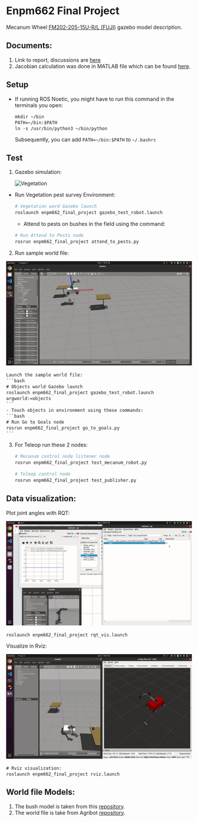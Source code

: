 # Enpm662 Final Project

Mecanum Wheel [FM202-205-15U-R/L (FUJI)](http://www.fuji-bearing.com/japanese/products/conveyor/conveyor0408.html)
gazebo model description.

## Documents:
1. Link to report, discussions are [here](https://drive.google.com/drive/folders/1Rp32GsWSPNQBrzzu0iJeZsF_Ti1MLDRo?usp=sharing)
2. Jacobian calculation was done in MATLAB file which can be found [here](assets/).
## Setup


 - If running ROS Noetic, you might have to run this command in the terminals you open:
    ```
    mkdir ~/bin
    PATH=~/bin:$PATH
    ln -s /usr/bin/python3 ~/bin/python
    ```
    Subsequently, you can add `PATH=~/bin:$PATH` to `~/.bashrc`

## Test

1. Gazebo simulation:

    ![Vegetation](assets/vegetation.gif)


- Run Vegetation pest survey Environment:
  ``` bash
  # Vegetation word Gazebo launch
  roslaunch enpm662_final_project gazebo_test_robot.launch
  ```
  - Attend to pests on bushes in the field using the command:
  ```bash
  # Run Attend to Pests node
  rosrun enpm662_final_project attend_to_pests.py
  ```


2. Run sample world file:


  ![Object world](assets/3goals.gif)
  
  
    Launch the sample world file:
    ```bash
    # Objects world Gazebo launch
    roslaunch enpm662_final_project gazebo_test_robot.launch argworld:=objects
    ```
    - Touch objects in environment using these commands:
    ```bash
    # Run Go to Goals node
    rosrun enpm662_final_project go_to_goals.py
    ```

3. For Teleop run these 2 nodes:
    ```bash
    # Mecanum control node listener node
    rosrun enpm662_final_project test_mecanum_robot.py
    ```

    ```bash
    # Teleop control node
    rosrun enpm662_final_project test_publisher.py
    ```

## Data visualization:
Plot joint angles with RQT:

![Rviz](assets/PID.gif)
```
roslaunch enpm662_final_project rqt_vis.launch  
```

Visualize in Rviz:

![Rviz](assets/rviz.gif)
```
# Rviz visualization:
roslaunch enpm662_final_project rviz.launch
```

## World file Models:
1. The bush model is taken from this [repository](https://github.com/kubja/gazebo-vegetation).
2. The world file is take from Agribot [repository](https://github.com/PRBonn/agribot).

